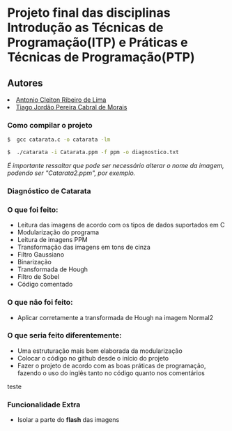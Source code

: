 # Projeto final das disciplinas Introdução as Técnicas de Programação(ITP) e Práticas e Técnicas de Programação(PTP)

<h2>Autores</h2
<ul>
  <li><a href="https://github.com/cleiton-lima">Antonio Cleiton Ribeiro de Lima</a></li>
  <li><a href="https://github.com/tiagojordao">Tiago Jordão Pereira Cabral de Morais</a></li> 
</ul>

### Como compilar o projeto
```sh
$  gcc catarata.c -o catarata -lm
```

```sh
$  ./catarata -i Catarata.ppm -f ppm -o diagnostico.txt
```
<i>É importante ressaltar que pode ser necessário alterar o nome da imagem, podendo ser "Catarata2.ppm", por exemplo.</i>

<h3>Diagnóstico de Catarata</h3>

### O que foi feito:
<ul>
  <li>Leitura das imagens de acordo com os tipos de dados suportados em C</li>
  <li>Modularização do programa</li>
  <li>Leitura de imagens PPM</li>
  <li>Transformação das imagens em tons de cinza</li>
  <li>Filtro Gaussiano</li>
  <li>Binarização</li>
  <li>Transformada de Hough</li>
  <li>Filtro de Sobel</li>
  <li>Código comentado</li>
</ul>

### O que não foi feito:
<ul>
  <li>Aplicar corretamente a transformada de Hough na imagem Normal2</li>
</ul>

### O que seria feito diferentemente:
<ul>
  <li>Uma estruturação mais bem elaborada da modularização</li>
  <li>Colocar o código no github desde o início do projeto</li>
  <li>Fazer o projeto de acordo com as boas práticas de programação, fazendo o uso do inglês tanto no código quanto nos comentários</li>
</ul>
teste

### Funcionalidade Extra
<ul>
  <li>Isolar a parte do <strong>flash</strong> das imagens</li>
</ul>
